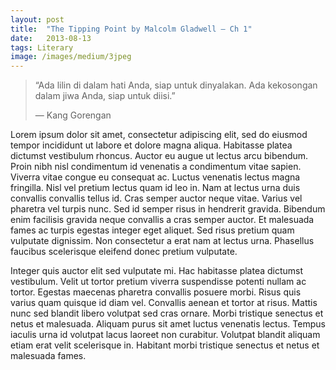 ```yaml
---
layout:	post
title:	"The Tipping Point by Malcolm Gladwell — Ch 1"
date:	2013-08-13
tags: Literary
image: /images/medium/3jpeg
---
```


> “Ada lilin di dalam hati Anda, siap untuk dinyalakan. Ada kekosongan dalam jiwa Anda, siap untuk diisi.”
> 
> — Kang Gorengan

Lorem ipsum dolor sit amet, consectetur adipiscing elit, sed do eiusmod tempor incididunt ut labore et dolore magna aliqua. Habitasse platea dictumst vestibulum rhoncus. Auctor eu augue ut lectus arcu bibendum. Proin nibh nisl condimentum id venenatis a condimentum vitae sapien. Viverra vitae congue eu consequat ac. Luctus venenatis lectus magna fringilla. Nisl vel pretium lectus quam id leo in. Nam at lectus urna duis convallis convallis tellus id. Cras semper auctor neque vitae. Varius vel pharetra vel turpis nunc. Sed id semper risus in hendrerit gravida. Bibendum enim facilisis gravida neque convallis a cras semper auctor. Et malesuada fames ac turpis egestas integer eget aliquet. Sed risus pretium quam vulputate dignissim. Non consectetur a erat nam at lectus urna. Phasellus faucibus scelerisque eleifend donec pretium vulputate.

Integer quis auctor elit sed vulputate mi. Hac habitasse platea dictumst vestibulum. Velit ut tortor pretium viverra suspendisse potenti nullam ac tortor. Egestas maecenas pharetra convallis posuere morbi. Risus quis varius quam quisque id diam vel. Convallis aenean et tortor at risus. Mattis nunc sed blandit libero volutpat sed cras ornare. Morbi tristique senectus et netus et malesuada. Aliquam purus sit amet luctus venenatis lectus. Tempus iaculis urna id volutpat lacus laoreet non curabitur. Volutpat blandit aliquam etiam erat velit scelerisque in. Habitant morbi tristique senectus et netus et malesuada fames.

  